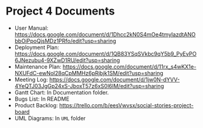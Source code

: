 # Project 4 Documents
* User Manual: https://docs.google.com/document/d/1Dhcc2kN0S4mOe4tmyIazdtANObbOiPpoQjsMDz1PRfo/edit?usp=sharing
* Deployment Plan: https://docs.google.com/document/d/1QB83YSqSVkbc9qY5b9_PyEvPO6JNezubu4-9XZwD1RU/edit?usp=sharing
* Maintenance Plan: https://docs.google.com/document/d/11rx_s4wKX1e-NXUFdC-ewNol28qCpMMHz6pRjbjk1SM/edit?usp=sharing
* Meeting Log: https://docs.google.com/document/d/1jw0N-dYVV-4YeQTJ03JgGp24xS-JboxT57z6xS0l6IM/edit?usp=sharing
* Gantt Chart: In Documentation folder.
* Bugs List: In README
* Product Backlog: https://trello.com/b/eesVwvsx/social-stories-project-board
* UML Diagrams: In `UML` folder
